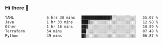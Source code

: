 ### Hi there 👋

<!--START_SECTION:waka-->

```txt
YAML               6 hrs 38 mins   █████████████▓░░░░░░░░░░░   55.07 %
Java               1 hr 33 mins    ███▒░░░░░░░░░░░░░░░░░░░░░   12.98 %
Other              1 hr 16 mins    ██▓░░░░░░░░░░░░░░░░░░░░░░   10.59 %
Terraform          54 mins         ██░░░░░░░░░░░░░░░░░░░░░░░   07.48 %
Python             49 mins         █▓░░░░░░░░░░░░░░░░░░░░░░░   06.87 %
```

<!--END_SECTION:waka-->

<!--
**jerry-shao/jerry-shao** is a ✨ _special_ ✨ repository because its `README.md` (this file) appears on your GitHub profile.

Here are some ideas to get you started:

- 🔭 I’m currently working on ...
- 🌱 I’m currently learning ...
- 👯 I’m looking to collaborate on ...
- 🤔 I’m looking for help with ...
- 💬 Ask me about ...
- 📫 How to reach me: ...
- 😄 Pronouns: ...
- ⚡ Fun fact: ...
-->
